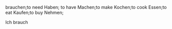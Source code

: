 brauchen;to need
Haben; to have
Machen;to make
Kochen;to cook
Essen;to eat
Kaufen;to buy
Nehmen;


Ich brauch